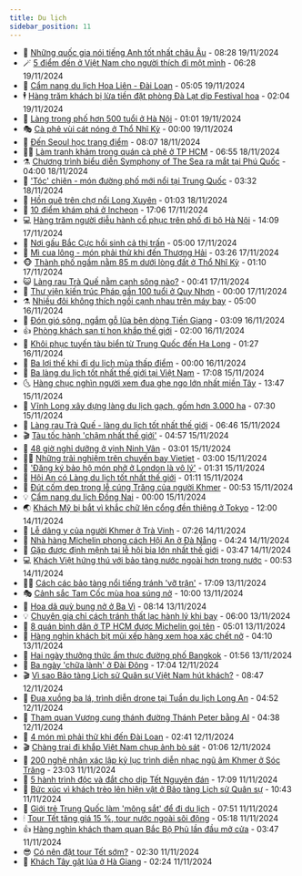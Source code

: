```yaml
---
title: Du lịch
sidebar_position: 11
---
```


<!-- vnexpress-du-lich:START -->
- 💂 [Những quốc gia nói tiếng Anh tốt nhất châu Âu](https://vnexpress.net/nhung-quoc-gia-noi-tieng-anh-tot-nhat-chau-au-4817800.html) - 08:28 19/11/2024
- 🪄 [5 điểm đến ở Việt Nam cho người thích đi một mình](https://vnexpress.net/5-diem-den-o-viet-nam-cho-nguoi-thich-di-mot-minh-4817679.html) - 06:28 19/11/2024
- 🦅 [Cẩm nang du lịch Hoa Liên - Đài Loan](https://vnexpress.net/cam-nang-du-lich-hoa-lien-dai-loan-4816499.html) - 05:05 19/11/2024
- 🕴 [Hàng trăm khách bị lừa tiền đặt phòng Đà Lạt dịp Festival hoa](https://vnexpress.net/hang-tram-khach-bi-lua-tien-dat-phong-da-lat-dip-festival-hoa-4817317.html) - 02:04 19/11/2024
- 👀 [Làng trong phố hơn 500 tuổi ở Hà Nội](https://vnexpress.net/lang-trong-pho-hon-500-tuoi-o-ha-noi-4816806.html) - 01:01 19/11/2024
- 🎭 [Cà phê vùi cát nóng ở Thổ Nhĩ Kỳ](https://vnexpress.net/ca-phe-vui-cat-nong-o-tho-nhi-ky-4816833.html) - 00:00 19/11/2024
- 🦒 [Đến Seoul học trang điểm](https://vnexpress.net/den-seoul-hoc-trang-diem-4817396.html) - 08:07 18/11/2024
- 👨‍🏫 [Làm tranh khảm trong quán cà phê ở TP HCM](https://vnexpress.net/lam-tranh-kham-trong-quan-ca-phe-o-tp-hcm-4815767.html) - 06:55 18/11/2024
- ⚗️ [Chương trình biểu diễn Symphony of The Sea ra mắt tại Phú Quốc](https://vnexpress.net/chuong-trinh-bieu-dien-symphony-of-the-sea-ra-mat-tai-phu-quoc-4817108.html) - 04:00 18/11/2024
- 🥸 [&#39;Tóc&#39; chiên - món đường phố mới nổi tại Trung Quốc](https://vnexpress.net/toc-chien-mon-duong-pho-moi-noi-tai-trung-quoc-4817136.html) - 03:32 18/11/2024
- 🤠 [Hồn quê trên chợ nổi Long Xuyên](https://vnexpress.net/hon-que-tren-cho-noi-long-xuyen-4816232.html) - 01:03 18/11/2024
- 🚀 [10 điểm khám phá ở Incheon](https://vnexpress.net/10-diem-kham-pha-o-incheon-4816582.html) - 17:06 17/11/2024
- 💻 [Hàng trăm người diễu hành cổ phục trên phố đi bộ Hà Nội](https://vnexpress.net/hang-tram-nguoi-dieu-hanh-co-phuc-tren-pho-di-bo-ha-noi-4817112.html) - 14:09 17/11/2024
- 💼 [Nơi gấu Bắc Cực hồi sinh cả thị trấn](https://vnexpress.net/noi-gau-bac-cuc-hoi-sinh-ca-thi-tran-4816977.html) - 05:00 17/11/2024
- 🤡 [Mì cua lông - món phải thử khi đến Thượng Hải](https://vnexpress.net/mi-cua-long-mon-phai-thu-khi-den-thuong-hai-4815334.html) - 03:26 17/11/2024
- 🐵 [Thành phố ngầm nằm 85 m dưới lòng đất ở Thổ Nhĩ Kỳ](https://vnexpress.net/thanh-pho-ngam-nam-85-m-duoi-long-dat-o-tho-nhi-ky-4816178.html) - 01:10 17/11/2024
- 😺 [Làng rau Trà Quế nằm cạnh sông nào?](https://vnexpress.net/lang-rau-tra-que-nam-canh-song-nao-4816912.html) - 00:41 17/11/2024
- 🌈 [Thư viện kiến trúc Pháp gần 100 tuổi ở Quy Nhơn](https://vnexpress.net/thu-vien-kien-truc-phap-gan-100-tuoi-o-quy-nhon-4814775.html) - 00:00 17/11/2024
- ⚗️ [Nhiều đôi không thích ngồi cạnh nhau trên máy bay](https://vnexpress.net/nhieu-doi-khong-thich-ngoi-canh-nhau-tren-may-bay-4815889.html) - 05:00 16/11/2024
- 👀 [Đón gió sông, ngắm gỗ lũa bên dòng Tiền Giang](https://vnexpress.net/don-gio-song-ngam-go-lua-ben-dong-tien-giang-4814580.html) - 03:09 16/11/2024
- 👍 [Phòng khách sạn tí hon khắp thế giới](https://vnexpress.net/phong-khach-san-ti-hon-khap-the-gioi-4815666.html) - 02:00 16/11/2024
- 💄 [Khôi phục tuyến tàu biển từ Trung Quốc đến Hạ Long](https://vnexpress.net/khoi-phuc-tuyen-tau-bien-tu-trung-quoc-den-ha-long-4816653.html) - 01:27 16/11/2024
- 🥷 [Ba lợi thế khi đi du lịch mùa thấp điểm](https://vnexpress.net/ba-loi-the-khi-di-du-lich-mua-thap-diem-4816175.html) - 00:00 16/11/2024
- 📝 [Ba làng du lịch tốt nhất thế giới tại Việt Nam](https://vnexpress.net/ba-lang-du-lich-tot-nhat-the-gioi-tai-viet-nam-4816306.html) - 17:08 15/11/2024
- 🌜 [Hàng chục nghìn người xem đua ghe ngo lớn nhất miền Tây](https://vnexpress.net/hang-chuc-nghin-nguoi-xem-dua-ghe-ngo-lon-nhat-mien-tay-4816604.html) - 13:47 15/11/2024
- 📝 [Vĩnh Long xây dựng làng du lịch gạch, gốm hơn 3.000 ha](https://vnexpress.net/vinh-long-xay-dung-lang-du-lich-gach-gom-hon-3-000-ha-4816333.html) - 07:30 15/11/2024
- 🧰 [Làng rau Trà Quế - làng du lịch tốt nhất thế giới](https://vnexpress.net/lang-rau-tra-que-lang-du-lich-tot-nhat-the-gioi-4816362.html) - 06:46 15/11/2024
- 🎬 [Tàu tốc hành &#39;chậm nhất thế giới&#39;](https://vnexpress.net/tau-toc-hanh-cham-nhat-the-gioi-4816110.html) - 04:57 15/11/2024
- 🧐 [48 giờ nghỉ dưỡng ở vịnh Ninh Vân](https://vnexpress.net/48-gio-nghi-duong-o-vinh-ninh-van-4815662.html) - 03:01 15/11/2024
- 👨‍🏫 [Những trải nghiệm trên chuyến bay Vietjet](https://vnexpress.net/nhung-trai-nghiem-tren-chuyen-bay-vietjet-4816141.html) - 03:00 15/11/2024
- 🦣 [&#39;Đăng ký bảo hộ món phở ở London là vô lý&#39;](https://vnexpress.net/dang-ky-bao-ho-mon-pho-o-london-la-vo-ly-4813384.html) - 01:31 15/11/2024
- 🌋 [Hội An có Làng du lịch tốt nhất thế giới](https://vnexpress.net/hoi-an-co-lang-du-lich-tot-nhat-the-gioi-4816234.html) - 01:11 15/11/2024
- 🦄 [Đút cốm dẹp trong lễ cúng Trăng của người Khmer](https://vnexpress.net/dut-com-dep-trong-le-cung-trang-cua-nguoi-khmer-4816182.html) - 00:53 15/11/2024
- 💡 [Cẩm nang du lịch Đồng Nai](https://vnexpress.net/cam-nang-du-lich-dong-nai-4811218.html) - 00:00 15/11/2024
- 🌏 [Khách Mỹ bị bắt vì khắc chữ lên cổng đền thiêng ở Tokyo](https://vnexpress.net/khach-my-bi-bat-vi-khac-chu-len-cong-den-thieng-o-tokyo-4816022.html) - 12:00 14/11/2024
- 💂 [Lễ dâng y của người Khmer ở Trà Vinh](https://vnexpress.net/le-dang-y-cua-nguoi-khmer-o-tra-vinh-4815107.html) - 07:26 14/11/2024
- 🤩 [Nhà hàng Michelin phong cách Hội An ở Đà Nẵng](https://vnexpress.net/nha-hang-michelin-phong-cach-hoi-an-o-da-nang-4783476.html) - 04:24 14/11/2024
- 💪 [Gặp được định mệnh tại lễ hội bia lớn nhất thế giới](https://vnexpress.net/gap-duoc-dinh-menh-tai-le-hoi-bia-lon-nhat-the-gioi-4815254.html) - 03:47 14/11/2024
- 💻 [Khách Việt hứng thú với bảo tàng nước ngoài hơn trong nước](https://vnexpress.net/khach-viet-hung-thu-voi-bao-tang-nuoc-ngoai-hon-trong-nuoc-4815488.html) - 00:53 14/11/2024
- 🧑‍💻 [Cách các bảo tàng nổi tiếng tránh &#39;vỡ trận&#39;](https://vnexpress.net/cach-cac-bao-tang-noi-tieng-tranh-vo-tran-4815637.html) - 17:09 13/11/2024
- 🎭 [Cảnh sắc Tam Cốc mùa hoa súng nở](https://vnexpress.net/canh-sac-tam-coc-mua-hoa-sung-no-4815599.html) - 10:00 13/11/2024
- 🧐 [Hoa dã quỳ bung nở ở Ba Vì](https://vnexpress.net/hoa-da-quy-bung-no-o-ba-vi-4815517.html) - 08:14 13/11/2024
- 💡 [Chuyên gia chỉ cách tránh thất lạc hành lý khi bay](https://vnexpress.net/chuyen-gia-chi-cach-tranh-that-lac-hanh-ly-khi-bay-4815100.html) - 06:00 13/11/2024
- 🌊 [8 quán bình dân ở TP HCM được Michelin gọi tên](https://vnexpress.net/8-quan-binh-dan-o-tp-hcm-duoc-michelin-goi-ten-4815268.html) - 05:01 13/11/2024
- 🎃 [Hàng nghìn khách bịt mũi xếp hàng xem hoa xác chết nở](https://vnexpress.net/hang-nghin-khach-bit-mui-xep-hang-xem-hoa-xac-chet-no-4815465.html) - 04:10 13/11/2024
- 🧠 [Hai ngày thưởng thức ẩm thực đường phố Bangkok](https://vnexpress.net/hai-ngay-thuong-thuc-am-thuc-duong-pho-bangkok-4814401.html) - 01:56 13/11/2024
- 💄 [Ba ngày &#39;chữa lành&#39; ở Đài Đông](https://vnexpress.net/ba-ngay-chua-lanh-o-dai-dong-4814210.html) - 17:04 12/11/2024
- 🎬 [Vì sao Bảo tàng Lịch sử Quân sự Việt Nam hút khách?](https://vnexpress.net/vi-sao-bao-tang-lich-su-quan-su-viet-nam-hut-khach-4815034.html) - 08:47 12/11/2024
- 🐻 [Đua xuồng ba lá, trình diễn drone tại Tuần du lịch Long An](https://vnexpress.net/dua-xuong-ba-la-trinh-dien-drone-tai-tuan-du-lich-long-an-4815071.html) - 04:52 12/11/2024
- 🌝 [Tham quan Vương cung thánh đường Thánh Peter bằng AI](https://vnexpress.net/tham-quan-vuong-cung-thanh-duong-thanh-peter-bang-ai-4815080.html) - 04:38 12/11/2024
- 🤩 [4 món mì phải thử khi đến Đài Loan](https://vnexpress.net/4-mon-mi-phai-thu-khi-den-dai-loan-4814572.html) - 02:41 12/11/2024
- 🎬 [Chàng trai đi khắp Việt Nam chụp ảnh bò sát](https://vnexpress.net/chang-trai-di-khap-viet-nam-chup-anh-bo-sat-4812568.html) - 01:06 12/11/2024
- 🦩 [200 nghệ nhân xác lập kỷ lục trình diễn nhạc ngũ âm Khmer ở Sóc Trăng](https://vnexpress.net/200-nghe-nhan-xac-lap-ky-luc-trinh-dien-nhac-ngu-am-khmer-o-soc-trang-4814869.html) - 23:03 11/11/2024
- 🦍 [5 hành trình độc và đắt cho dịp Tết Nguyên đán](https://vnexpress.net/5-hanh-trinh-doc-va-dat-cho-dip-tet-nguyen-dan-4813382.html) - 17:09 11/11/2024
- 👀 [Bức xúc vì khách trèo lên hiện vật ở Bảo tàng Lịch sử Quân sự](https://vnexpress.net/buc-xuc-vi-khach-treo-len-hien-vat-o-bao-tang-lich-su-quan-su-4814614.html) - 10:43 11/11/2024
- 🧰 [Giới trẻ Trung Quốc làm &#39;mông sắt&#39; để đi du lịch](https://vnexpress.net/gioi-tre-trung-quoc-lam-mong-sat-de-di-du-lich-4814525.html) - 07:51 11/11/2024
- 🕯 [Tour Tết tăng giá 15 %, tour nước ngoài sôi động](https://vnexpress.net/tour-tet-tang-gia-15-tour-nuoc-ngoai-soi-dong-4812715.html) - 05:18 11/11/2024
- 👍 [Hàng nghìn khách tham quan Bắc Bộ Phủ lần đầu mở cửa](https://vnexpress.net/hang-nghin-khach-tham-quan-bac-bo-phu-lan-dau-mo-cua-4814421.html) - 03:47 11/11/2024
- 😎 [Có nên đặt tour Tết sớm?](https://vnexpress.net/co-nen-dat-tour-tet-som-4813613.html) - 02:30 11/11/2024
- 🐘 [Khách Tây gặt lúa ở Hà Giang](https://vnexpress.net/khach-tay-gat-lua-o-ha-giang-4814106.html) - 02:24 11/11/2024<!-- vnexpress-du-lich:END -->
